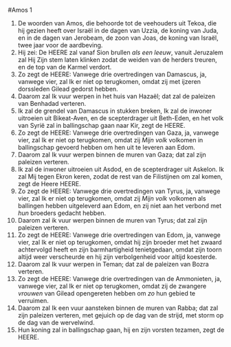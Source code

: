 #Amos 1
1. De woorden van Amos, die behoorde tot de veehouders uit Tekoa, die hij gezien heeft over Israël in de dagen van Uzzia, de koning van Juda, en in de dagen van Jerobeam, de zoon van Joas, de koning van Israël, twee jaar voor de aardbeving.
2. Hij zei: De HEERE zal vanaf Sion brullen *als een leeuw*, vanuit Jeruzalem zal Hij Zijn stem laten klinken zodat de weiden van de herders treuren, en de top van de Karmel verdort.
3. Zo zegt de HEERE: Vanwege drie overtredingen van Damascus, ja, vanwege vier, zal Ik er niet op terugkomen, omdat zij met ijzeren dorssleden Gilead gedorst hebben. 
4. Daarom zal Ik vuur werpen in het huis van Hazaël; dat zal de paleizen van Benhadad verteren. 
5. Ik zal de grendel van Damascus in stukken breken, Ik zal de inwoner uitroeien uit Bikeat-Aven, en de scepterdrager uit Beth-Eden, en het volk van Syrië zal in ballingschap gaan naar Kir, zegt de HEERE.
6. Zo zegt de HEERE: Vanwege drie overtredingen van Gaza, ja, vanwege vier, zal Ik er niet op terugkomen, omdat zij *Mijn volk* volkomen in ballingschap gevoerd hebben om hen uit te leveren aan Edom. 
7. Daarom zal Ik vuur werpen binnen de muren van Gaza; dat zal zijn paleizen verteren. 
8. Ik zal de inwoner uitroeien uit Asdod, en de scepterdrager uit Askelon. Ik zal Mij tegen Ekron keren, zodat de rest van de Filistijnen om zal komen, zegt de Heere HEERE.
9. Zo zegt de HEERE: Vanwege drie overtredingen van Tyrus, ja, vanwege vier, zal Ik er niet op terugkomen, omdat zij *Mijn volk* volkomen als ballingen hebben uitgeleverd aan Edom, en zij niet aan het verbond met *hun* broeders gedacht hebben. 
10. Daarom zal ik vuur werpen binnen de muren van Tyrus; dat zal zijn paleizen verteren.
11. Zo zegt de HEERE: Vanwege drie overtredingen van Edom, ja, vanwege vier, zal Ik er niet op terugkomen, omdat hij zijn broeder met het zwaard achtervolgd heeft en zijn barmhartigheid tenietgedaan, omdat zijn toorn altijd weer verscheurde en hij zijn verbolgenheid voor altijd koesterde. 
12. Daarom zal Ik vuur werpen in Teman; dat zal de paleizen van Bozra verteren.
13. Zo zegt de HEERE: Vanwege drie overtredingen van de Ammonieten, ja, vanwege vier, zal Ik er niet op terugkomen, omdat zij de zwangere *vrouwen* van Gilead opengereten hebben om *zo* hun gebied te verruimen. 
14. Daarom zal Ik een vuur aansteken binnen de muren van Rabba; dat zal zijn paleizen verteren, met gejuich op de dag van de strijd, met storm op de dag van de wervelwind. 
15. Hun koning zal in ballingschap gaan, hij en zijn vorsten tezamen, zegt de HEERE.
